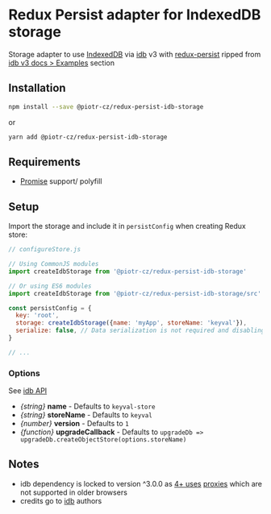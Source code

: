 # Redux Persist adapter for IndexedDB storage

Storage adapter to use [IndexedDB](https://developer.mozilla.org/en-US/docs/Glossary/IndexedDB) via [idb](https://www.npmjs.com/package/idb) v3 with [redux-persist](https://github.com/rt2zz/redux-persist) ripped from [idb v3 docs > Examples](https://github.com/jakearchibald/idb/tree/v3.0.0#keyval-store) section


## Installation

```sh
npm install --save @piotr-cz/redux-persist-idb-storage
```
or

```sh
yarn add @piotr-cz/redux-persist-idb-storage
```


## Requirements

- [Promise](https://developer.mozilla.org/en-US/docs/Web/JavaScript/Reference/Global_Objects/Promise) support/ polyfill


## Setup

Import the storage and include it in `persistConfig` when creating Redux store:

```js
// configureStore.js

// Using CommonJS modules
import createIdbStorage from '@piotr-cz/redux-persist-idb-storage'

// Or using ES6 modules
import createIdbStorage from '@piotr-cz/redux-persist-idb-storage/src'

const persistConfig = {
  key: 'root',
  storage: createIdbStorage({name: 'myApp', storeName: 'keyval'}),
  serialize: false, // Data serialization is not required and disabling it allows you to inspect storage value in DevTools
}

// ...
```


### Options

See [idb API](https://github.com/jakearchibald/idb/tree/v3.0.2#api)

- _{string}_ **name** - Defaults to `keyval-store`
- _{string}_ **storeName** - Defaults to `keyval`
- _{number}_ **version** - Defaults to `1`
- _{function}_ **upgradeCallback** - Defaults to `upgradeDb => upgradeDb.createObjectStore(options.storeName)`


## Notes

- idb dependency is locked to version ^3.0.0 as [4+ uses](https://github.com/jakearchibald/idb/blob/v4.0.3/changes.md#new-stuff) [proxies](https://developer.mozilla.org/en-US/docs/Web/JavaScript/Reference/Global_Objects/Proxy) which are not supported in older browsers
- credits go to [idb](https://github.com/jakearchibald/idb) authors
